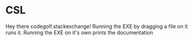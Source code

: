 # CSL
Hey there codegolf.stackexchange!
Running the EXE by dragging a file on it runs it.
Running the EXE on it's own prints the documentation
